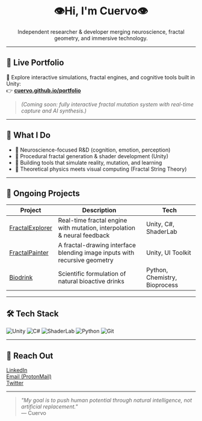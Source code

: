 <h1 align="center">👁Hi, I'm Cuervo👁</h1>
<p align="center">
  Independent researcher & developer merging neuroscience, fractal geometry, and immersive technology.
</p>

---

## 🔮 Live Portfolio

🎨 Explore interactive simulations, fractal engines, and cognitive tools built in Unity:  
👉 **[cuervo.github.io/portfolio]([https://cuervo.github.io/portfolio](https://danielcuervo.notion.site/Portfolio-20b6ad1cd22f802fa76dd74a60e823ea))**

> *(Coming soon: fully interactive fractal mutation system with real-time capture and AI synthesis.)*

---

## 🧠 What I Do

- 🧪 Neuroscience-focused R&D (cognition, emotion, perception)
- 🌌 Procedural fractal generation & shader development (Unity)
- 🧰 Building tools that simulate reality, mutation, and learning
- 📜 Theoretical physics meets visual computing (Fractal String Theory)

---

## 🚀 Ongoing Projects

| Project | Description | Tech |
|--------|-------------|------|
| [FractalExplorer](https://github.com/yourusername/FractalExplorer) | Real-time fractal engine with mutation, interpolation & neural feedback | Unity, C#, ShaderLab |
| [FractalPainter](https://github.com/yourusername/FractalPainter) | A fractal-drawing interface blending image inputs with recursive geometry | Unity, UI Toolkit |
| [Biodrink](https://github.com/yourusername/Biodrink) | Scientific formulation of natural bioactive drinks | Python, Chemistry, Bioprocess |

---

## 🛠️ Tech Stack

![Unity](https://img.shields.io/badge/Unity-000?style=flat&logo=unity&logoColor=white)
![C#](https://img.shields.io/badge/C%23-239120?style=flat&logo=csharp&logoColor=white)
![ShaderLab](https://img.shields.io/badge/ShaderLab-orange)
![Python](https://img.shields.io/badge/Python-3776AB?style=flat&logo=python&logoColor=white)
![Git](https://img.shields.io/badge/Git-F05032?style=flat&logo=git&logoColor=white)

---

## 📡 Reach Out

[LinkedIn](https://linkedin.com/in/yourusername)  
[Email (ProtonMail)](mailto:cuervo@protonmail.com)  
[Twitter](https://twitter.com/yourusername)

---

> *"My goal is to push human potential through natural intelligence, not artificial replacement."*  
> — Cuervo
